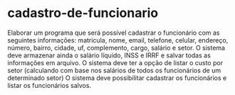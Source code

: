 # cadastro-de-funcionario
Elaborar um programa que será possível cadastrar o funcionário com as seguintes informações: matricula, nome, email, telefone, celular, endereço, número, bairro, cidade, uf, complemento, cargo, salário e setor. O sistema deve armazenar ainda o salário líquido, INSS e IRRF e salvar todas as informações em arquivo. O sistema deve ter a opção de listar o custo por setor (calculando com base nos salários de todos os funcionários de um determinado setor) O sistema deve possibilitar cadastrar os funcionários e listar os funcionários salvos.

